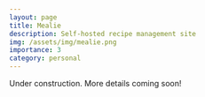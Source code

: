 ```yaml
---
layout: page
title: Mealie
description: Self-hosted recipe management site
img: /assets/img/mealie.png
importance: 3
category: personal
---
```


Under construction. More details coming soon!
